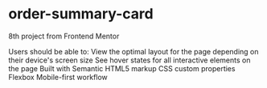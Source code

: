 # order-summary-card

8th project from Frontend Mentor

Users should be able to:
View the optimal layout for the page depending on their device's screen size
See hover states for all interactive elements on the page
Built with
Semantic HTML5 markup
CSS custom properties
Flexbox
Mobile-first workflow
